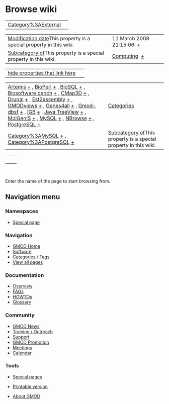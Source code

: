 



<span id="top"></span>




# <span dir="auto">Browse wiki</span>






|                                                                  |     |
|------------------------------------------------------------------|-----|
| [Category%3AExternal](/wiki/Category%3AExternal "Category%3AExternal") |     |

|  |  |
|----|----|
| <span class="smw-highlighter" data-type="1" state="inline" data-title="Property"><span class="smwbuiltin">[Modification date](/wiki/Property:Modification_date "Property:Modification date")</span><span class="smwttcontent">This property is a special property in this wiki.</span></span> | <span class="smwb-value">11 March 2008 21:15:06  <span class="smwsearch">[+](/wiki/Special%3ASearchByProperty/Modification-20date/11-20March-202008-2021:15:06 "Special%3ASearchByProperty/Modification-20date/11-20March-202008-2021:15:06")</span></span> |
| <span class="smw-highlighter" data-type="1" state="inline" data-title="Property"><span class="smwbuiltin">[Subcategory of](/wiki/Property:Subcategory_of "Property:Subcategory of")</span><span class="smwttcontent">This property is a special property in this wiki.</span></span> | <span class="smwb-value">[Computing](/wiki/Category%3AComputing "Category%3AComputing")  <span class="smwsearch">[+](/wiki/Special%3ASearchByProperty/Subcategory-20of/Computing "Special%3ASearchByProperty/Subcategory-20of/Computing")</span></span> |

<span id="smw_browse_incoming"></span>

|  |  |
|----|----|
| [hide properties that link here](/mediawiki/index.php?title=Special:Browse&offset=0&dir=out&article=Category%3AExternal)  |  |

|  |  |
|----|----|
| <span class="smwb-ivalue">[Artemis](/wiki/Artemis "Artemis") <span class="smwbrowse">[+](/wiki/Special%3ABrowse/Artemis "Special%3ABrowse/Artemis")</span></span> , <span class="smwb-ivalue">[BioPerl](/wiki/BioPerl "BioPerl") <span class="smwbrowse">[+](/wiki/Special%3ABrowse/BioPerl "Special%3ABrowse/BioPerl")</span></span> , <span class="smwb-ivalue">[BioSQL](/wiki/BioSQL "BioSQL") <span class="smwbrowse">[+](/wiki/Special%3ABrowse/BioSQL "Special%3ABrowse/BioSQL")</span></span> , <span class="smwb-ivalue">[Biosoftware bench](/wiki/Biosoftware_bench "Biosoftware bench") <span class="smwbrowse">[+](/wiki/Special%3ABrowse/Biosoftware-20bench "Special%3ABrowse/Biosoftware-20bench")</span></span> , <span class="smwb-ivalue">[CMap3D](/wiki/CMap3D "CMap3D") <span class="smwbrowse">[+](/wiki/Special%3ABrowse/CMap3D "Special%3ABrowse/CMap3D")</span></span> , <span class="smwb-ivalue">[Drupal](/wiki/Drupal "Drupal") <span class="smwbrowse">[+](/wiki/Special%3ABrowse/Drupal "Special%3ABrowse/Drupal")</span></span> , <span class="smwb-ivalue">[Est2assembly](/wiki/Est2assembly "Est2assembly") <span class="smwbrowse">[+](/wiki/Special%3ABrowse/Est2assembly "Special%3ABrowse/Est2assembly")</span></span> , <span class="smwb-ivalue">[GMODviews](/wiki/GMODviews "GMODviews") <span class="smwbrowse">[+](/wiki/Special%3ABrowse/GMODviews "Special%3ABrowse/GMODviews")</span></span> , <span class="smwb-ivalue">[Genes4all](/wiki/Genes4all "Genes4all") <span class="smwbrowse">[+](/wiki/Special%3ABrowse/Genes4all "Special%3ABrowse/Genes4all")</span></span> , <span class="smwb-ivalue">[Gmod-dbsf](/wiki/Gmod-dbsf "Gmod-dbsf") <span class="smwbrowse">[+](/wiki/Special%3ABrowse/Gmod-2Ddbsf "Special%3ABrowse/Gmod-2Ddbsf")</span></span> , <span class="smwb-ivalue">[IGB](/wiki/IGB "IGB") <span class="smwbrowse">[+](/wiki/Special%3ABrowse/IGB "Special%3ABrowse/IGB")</span></span> , <span class="smwb-ivalue">[Java TreeView](/wiki/Java_TreeView "Java TreeView") <span class="smwbrowse">[+](/wiki/Special%3ABrowse/Java-20TreeView "Special%3ABrowse/Java-20TreeView")</span></span> , <span class="smwb-ivalue">[MolGenIS](/wiki/MolGenIS "MolGenIS") <span class="smwbrowse">[+](/wiki/Special%3ABrowse/MolGenIS "Special%3ABrowse/MolGenIS")</span></span> , <span class="smwb-ivalue">[MySQL](/wiki/MySQL "MySQL") <span class="smwbrowse">[+](/wiki/Special%3ABrowse/MySQL "Special%3ABrowse/MySQL")</span></span> , <span class="smwb-ivalue">[NBrowse](/wiki/NBrowse "NBrowse") <span class="smwbrowse">[+](/wiki/Special%3ABrowse/NBrowse "Special%3ABrowse/NBrowse")</span></span> , <span class="smwb-ivalue">[PostgreSQL](/wiki/PostgreSQL "PostgreSQL") <span class="smwbrowse">[+](/wiki/Special%3ABrowse/PostgreSQL "Special%3ABrowse/PostgreSQL")</span></span> | [Categories](/wiki/Special%3ACategories "Special%3ACategories") |
| <span class="smwb-ivalue">[Category%3AMySQL](/wiki/Category%3AMySQL "Category%3AMySQL") <span class="smwbrowse">[+](/wiki/Special%3ABrowse/Category%3AMySQL "Special%3ABrowse/Category%3AMySQL")</span></span> , <span class="smwb-ivalue">[Category%3APostgreSQL](/wiki/Category%3APostgreSQL "Category%3APostgreSQL") <span class="smwbrowse">[+](/wiki/Special%3ABrowse/Category%3APostgreSQL "Special%3ABrowse/Category%3APostgreSQL")</span></span> | <span class="smw-highlighter" data-type="1" state="inline" data-title="Property"><span class="smwbuiltin">[Subcategory of](/wiki/Property:Subcategory_of "Property:Subcategory of")</span><span class="smwttcontent">This property is a special property in this wiki.</span></span> |

|     |     |
|-----|-----|
|     |     |

 

Enter the name of the page to start browsing from.  








## Navigation menu



### Namespaces

- <span id="ca-nstab-special">[Special
  page](/wiki/Special%3ABrowse/Category%3AExternal "This is a special page, you cannot edit the page itself")</span>


### 






### Navigation



- <span id="n-GMOD-Home">[GMOD Home](/wiki/Main_Page)</span>
- <span id="n-Software">[Software](/wiki/GMOD_Components)</span>
- <span id="n-Categories-.2F-Tags">[Categories /
  Tags](/wiki/Categories)</span>
- <span id="n-View-all-pages">[View all
  pages](/wiki/Special:AllPages)</span>




### Documentation



- <span id="n-Overview">[Overview](/wiki/Overview)</span>
- <span id="n-FAQs">[FAQs](/wiki/Category%3AFAQ)</span>
- <span id="n-HOWTOs">[HOWTOs](/wiki/Category%3AHOWTO)</span>
- <span id="n-Glossary">[Glossary](/wiki/Glossary)</span>




### Community



- <span id="n-GMOD-News">[GMOD News](/wiki/GMOD_News)</span>
- <span id="n-Training-.2F-Outreach">[Training /
  Outreach](/wiki/Training_and_Outreach)</span>
- <span id="n-Support">[Support](/wiki/Support)</span>
- <span id="n-GMOD-Promotion">[GMOD
  Promotion](/wiki/GMOD_Promotion)</span>
- <span id="n-Meetings">[Meetings](/wiki/Meetings)</span>
- <span id="n-Calendar">[Calendar](/wiki/Calendar)</span>




### Tools



- <span id="t-specialpages"><a href="/wiki/Special%3ASpecialPages" accesskey="q"
  title="A list of all special pages [q]">Special pages</a></span>
- <span id="t-print"><a
  href="/mediawiki/index.php?title=Special%3ABrowse/Category%3AExternal&amp;printable=yes"
  rel="alternate" accesskey="p"
  title="Printable version of this page [p]">Printable version</a></span>





- <span id="footer-places-about">[About
  GMOD](/wiki/GMOD%3AAbout "GMOD%3AAbout")</span>

<!-- -->




